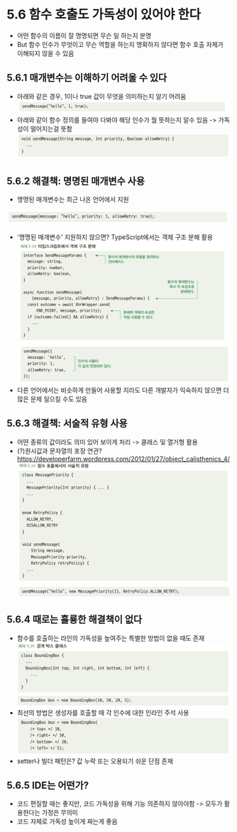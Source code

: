 # 5.6 함수 호출도 가독성이 있어야 한다
- 어떤 함수의 이름이 잘 명명되면 무슨 일 하는지 분명
- But 함수 인수가 무엇이고 무슨 역할을 하는지 명확하지 않다면 함수 호출 자체가 이해되지 않을 수 있음

## 5.6.1 매개변수는 이해하기 어려울 수 있다
- 아래와 같은 경우, 1이나 true 값이 무엇을 의미하는지 알기 어려움
![img_14.png](img_14.png)
- 아래와 같이 함수 정의를 들여야 다봐야 해당 인수가 뭘 뜻하는지 알수 있음 -> 가독성이 떨어지는걸 뜻함
![img_15.png](img_15.png)

## 5.6.2 해결책: 명명된 매개변수 사용
- 명명된 매개변수는 최근 나온 언어에서 지원

![img_16.png](img_16.png)

- '명명된 매개변수' 지원하지 않으면? TypeScript에서는 객체 구조 분해 활용 
![img_17.png](img_17.png)
![img_18.png](img_18.png)
- 다른 언어에서는 비슷하게 만들어 사용할 지라도 다른 개발자가 익숙하지 않으면 더 많은 문제 일으킬 수도 있음

## 5.6.3 해결책: 서술적 유형 사용
- 어떤 종류의 값이라도 의미 있어 보이게 처리 -> 클래스 및 열거형 활용
- (?)원시값과 문자열의 포장 연관? https://developerfarm.wordpress.com/2012/01/27/object_calisthenics_4/
![img_19.png](img_19.png)
![img_20.png](img_20.png)

## 5.6.4 때로는 훌룡한 해결책이 없다
- 함수를 호출하는 라인의 가독성을 높여주는 특별한 방법이 없을 때도 존재
![img_21.png](img_21.png)
![img_22.png](img_22.png)
- 최선의 방법은 생성자를 호출할 때 각 인수에 대한 인라인 주석 사용
![img_23.png](img_23.png)
- setter나 빌더 패턴은? 값 누락 또는 오용되기 쉬운 단점 존재

## 5.6.5 IDE는 어떤가?
- 코드 편질할 때는 좋지만, 코드 가독성을 위해 기능 의존하지 않아야함 -> 모두가 활용한다는 가정은 무의미
- 코드 자체로 가독성 높이게 짜는게 좋음



